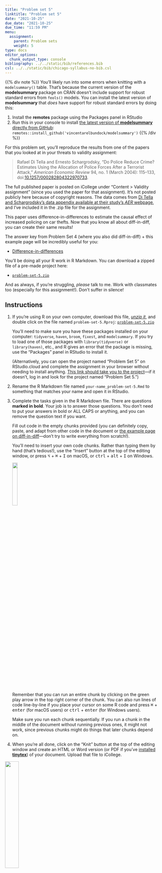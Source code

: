 ```yaml
---
title: "Problem set 5"
linktitle: "Problem set 5"
date: "2021-10-25"
due_date: "2021-10-25"
due_time: "11:59 PM"
menu:
  assignment:
    parent: Problem sets
    weight: 5
type: docs
editor_options: 
  chunk_output_type: console
bibliography: ../../static/bib/references.bib
csl: ../../static/bib/chicago-syllabus-no-bib.csl
---
```


{{% div note %}}
You’ll likely run into some errors when knitting with a `modelsummary()` table. That’s because the current version of the **modelsummary** package on CRAN doesn’t include support for robust standard errors from `feols()` models. You can install the latest version of **modelsummary** that *does* have support for robust standard errors by doing this:

1.  Install the **remotes** package using the Packages panel in RStudio
2.  Run this in your console to install [the latest version of **modelsummary** directly from GitHub](https://github.com/vincentarelbundock/modelsummary): `remotes::install_github('vincentarelbundock/modelsummary')`
    {{% /div %}}

For this problem set, you’ll reproduce the results from one of the papers that you looked at in your threats to validity assignment:

> Rafael Di Tella and Ernesto Schargrodsky, “Do Police Reduce Crime? Estimates Using the Allocation of Police Forces After a Terrorist Attack,” *American Economic Review* 94, no. 1 (March 2004): 115–133, doi:[10.1257/000282804322970733](https://doi.org/10.1257/000282804322970733).

The full published paper is posted on iCollege under “Content &gt; Validity assignment” (since you used the paper for that assignment). It’s not posted publicly here because of copyright reasons. The data comes from [Di Tella and Schargrodsky’s data appendix available at their study’s *AER* webpage](https://www.aeaweb.org/articles?id=10.1257/000282804322970733), and I’ve included it in the .zip file for the assignment.

This paper uses difference-in-differences to estimate the causal effect of increased policing on car thefts. Now that you know all about diff-in-diff, you can create their same results!

The answer key from Problem Set 4 (where you also did diff-in-diff) + this example page will be incredibly useful for you:

-   [Difference-in-differences](/example/diff-in-diff/)

You’ll be doing all your R work in R Markdown. You can download a zipped file of a pre-made project here:

-   [<i class="fas fa-file-archive"></i> `problem-set-5.zip`](/projects/problem-set-5.zip)

And as always, if you’re struggling, *please* talk to me. Work with classmates too (especially for this assignment!). Don’t suffer in silence!

## Instructions

1.  If you’re using R on your own computer, download this file, [*unzip it*](/resource/unzipping/), and double click on the file named `problem-set-5.Rproj`: [<i class="fas fa-file-archive"></i> `problem-set-5.zip`](/projects/problem-set-5.zip)

    You’ll need to make sure you have these packages installed on your computer: `tidyverse`, `haven`, `broom`, `fixest`, and `modelsummary`. If you try to load one of those packages with `library(tidyverse)` or `library(haven)`, etc., and R gives an error that the package is missing, use the “Packages” panel in RStudio to install it.

    (Alternatively, you can open the project named “Problem Set 5” on RStudio.cloud and complete the assignment in your browser without needing to install anything. [This link should take you to the project](https://rstudio.cloud/spaces/112607/project/2062885)—if it doesn’t, log in and look for the project named “Problem Set 5.”)

2.  Rename the R Markdown file named `your-name_problem-set-5.Rmd` to something that matches your name and open it in RStudio.

3.  Complete the tasks given in the R Markdown file. There are questions **marked in bold**. Your job is to answer those questions. You don’t need to put your answers in bold or ALL CAPS or anything, and you can remove the question text if you want.

    Fill out code in the empty chunks provided (you can definitely copy, paste, and adapt from other code in the document or [the example page on diff-in-diff](/example/diff-in-diff/)—don’t try to write everything from scratch!).

    You’ll need to insert your own code chunks. Rather than typing them by hand (that’s tedious!), use the “Insert” button at the top of the editing window, or press <kbd>⌥</kbd> + <kbd>⌘</kbd> + <kbd>I</kbd> on macOS, or <kbd>ctrl</kbd> + <kbd>alt</kbd> + <kbd>I</kbd> on Windows.

    <img src="/img/assignments/insert-chunk-button.png" width="19%" />

    Remember that you can run an entire chunk by clicking on the green play arrow in the top right corner of the chunk. You can also run lines of code line-by-line if you place your cursor on some R code and press <kbd>⌘</kbd> + <kbd>enter</kbd> (for macOS users) or <kbd>ctrl</kbd> + <kbd>enter</kbd> (for Windows users).

    Make sure you run each chunk sequentially. If you run a chunk in the middle of the document without running previous ones, it might not work, since previous chunks might do things that later chunks depend on.

4.  When you’re all done, click on the “Knit” button at the top of the editing window and create an HTML or Word version (or PDF if you’ve [installed **tinytex**](/resource/install/#install-tinytex)) of your document. Upload that file to iCollege.

<img src="/img/assignments/knit-button.png" width="30%" />
